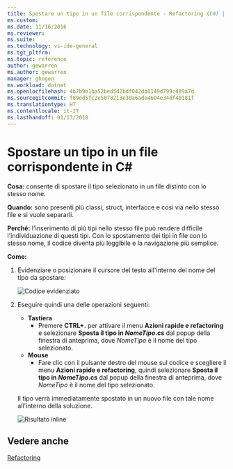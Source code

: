 ```yaml
---
title: Spostare un tipo in un file corrispondente - Refactoring (C#) | Microsoft Docs
ms.custom: 
ms.date: 11/16/2016
ms.reviewer: 
ms.suite: 
ms.technology: vs-ide-general
ms.tgt_pltfrm: 
ms.topic: reference
author: gewarren
ms.author: gewarren
manager: ghogen
ms.workload: dotnet
ms.openlocfilehash: 4b7b9b1ba52bed5d2bdf042db0149d799c489a7d
ms.sourcegitcommit: f89ed5fc2e5078213e30a6ade4604e34df48181f
ms.translationtype: HT
ms.contentlocale: it-IT
ms.lasthandoff: 01/13/2018
---
```

# <a name="move-a-type-to-a-matching-file-in-c"></a>Spostare un tipo in un file corrispondente in C# #

**Cosa:** consente di spostare il tipo selezionato in un file distinto con lo stesso nome.

**Quando:** sono presenti più classi, struct, interfacce e così via nello stesso file e si vuole separarli.

**Perché:** l'inserimento di più tipi nello stesso file può rendere difficile l'individuazione di questi tipi.  Con lo spostamento dei tipi in file con lo stesso nome, il codice diventa più leggibile e la navigazione più semplice.

**Come:**

1. Evidenziare o posizionare il cursore del testo all'interno del nome del tipo da spostare:

   ![Codice evidenziato](media/movetype-highlight-cs.png)

1. Eseguire quindi una delle operazioni seguenti:
   * **Tastiera**
     * Premere **CTRL+.** per attivare il menu **Azioni rapide e refactoring** e selezionare **Sposta il tipo in *NomeTipo*.cs** dal popup della finestra di anteprima, dove *NomeTipo* è il nome del tipo selezionato.
   * **Mouse**
     * Fare clic con il pulsante destro del mouse sul codice e scegliere il menu **Azioni rapide e refactoring**, quindi selezionare **Sposta il tipo in *NomeTipo*.cs** dal popup della finestra di anteprima, dove *NomeTipo* è il nome del tipo selezionato.

   Il tipo verrà immediatamente spostato in un nuovo file con tale nome all'interno della soluzione.

   ![Risultato inline](media/movetype-result-cs.png)

## <a name="see-also"></a>Vedere anche

[Refactoring](../refactoring-in-visual-studio.md)
